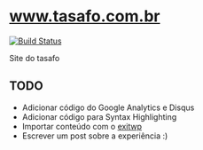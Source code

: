 # www.tasafo.com.br

[![Build Status](https://travis-ci.org/aldrinleal/www.tasafo.com.br.png?branch=master)](https://travis-ci.org/aldrinleal/www.tasafo.com.br)

Site do tasafo

## TODO

  * Adicionar código do Google Analytics e Disqus
  * Adicionar código para Syntax Highlighting
  * Importar conteúdo com o [exitwp](https://github.com/thomasf/exitwp)
  * Escrever um post sobre a experiência :)